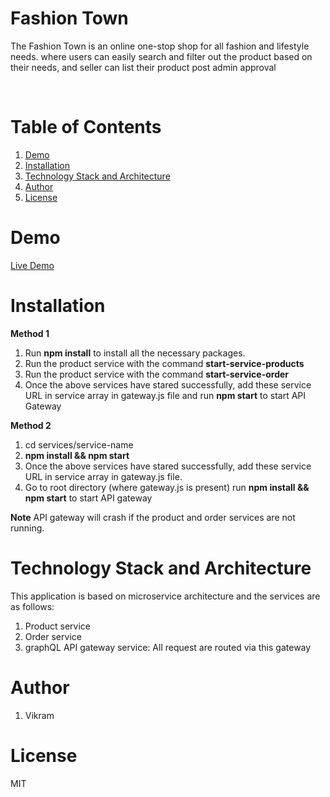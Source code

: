 # Fashion Town

The Fashion Town is an online one-stop shop for all fashion and lifestyle needs. where users can easily search and filter out the product based on their needs, and seller can list their product post admin approval

<br/>

# Table of Contents

1. [Demo](#demo)
2. [Installation](#installation)
3. [Technology Stack and Architecture](#technology-stack-and-architecture)
4. [Author](#author)
5. [License](#license)

# Demo

[Live Demo](https://fashion-town.netlify.app/)


# Installation

**Method 1**

1. Run **npm install** to install all the necessary packages.
2. Run the product service with the command **start-service-products**
3. Run the product service with the command **start-service-order**
4. Once the above services have stared successfully, add these service URL in service array in gateway.js file and run **npm start** to start API Gateway

**Method 2**

1. cd services/service-name
2. **npm install && npm start**
3. Once the above services have stared successfully, add these service URL in service array in gateway.js file.
4. Go to root directory (where gateway.js is present) run **npm install && npm start** to start API gateway

**Note** API gateway will crash if the product and order services are not running.


# Technology Stack and Architecture

This application is based on microservice architecture and the services are as follows:

1. Product service
2. Order service
3. graphQL API gateway service: All request are routed via this gateway
# Author
1. Vikram
# License

MIT
